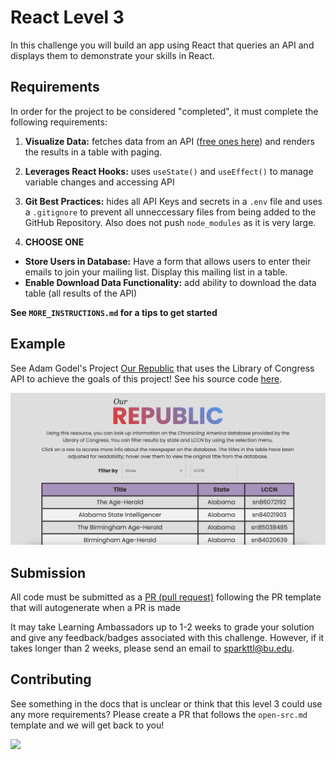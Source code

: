 # React Level 3

In this challenge you will build an app using React that queries an API and displays them to demonstrate your skills in React.

## Requirements

In order for the project to be considered "completed", it must complete the following requirements:

1. **Visualize Data:** fetches data from an API ([free ones here](https://github.com/public-apis/public-apis?tab=readme-ov-file#index)) and renders the results in a table with paging.
2. **Leverages React Hooks:** uses `useState()` and `useEffect()` to manage variable changes and accessing API
3. **Git Best Practices:** hides all API Keys and secrets in a `.env` file and uses a `.gitignore` to prevent all unneccessary files from being added to the GitHub Repository. Also does not push `node_modules` as it is very large.

4. **CHOOSE ONE**

- **Store Users in Database:** Have a form that allows users to enter their emails to join your mailing list. Display this mailing list in a table.
- **Enable Download Data Functionality:** add ability to download the data table (all results of the API)

**See `MORE_INSTRUCTIONS.md` for a tips to get started**

## Example

See Adam Godel's Project [Our Republic](https://our-republic.vercel.app/) that uses the Library of Congress API to achieve the goals of this project! See his source code [here](https://github.com/adam-godel/our-republic).

<img src="./OurRepublic.png" alt="example" width="800px" style="margin: 0 auto;"/>

## Submission

All code must be submitted as a [PR (pull request)](https://docs.github.com/en/pull-requests/collaborating-with-pull-requests/proposing-changes-to-your-work-with-pull-requests/creating-a-pull-request#creating-the-pull-request) following the PR template that will autogenerate when a PR is made

It may take Learning Ambassadors up to 1-2 weeks to grade your solution and give any feedback/badges associated with this challenge. However, if it takes longer than 2 weeks, please send an email to sparkttl@bu.edu.

## Contributing

See something in the docs that is unclear or think that this level 3 could use any more requirements? Please create a PR that follows the `open-src.md` template and we will get back to you!

<a href="https://contrib.rocks">
  <img src="https://contrib.rocks/image?repo=BU-Spark-Learning-Ambassadors/paths-level3-template" />
</a>

<!-- PUT GOLD BADGE OF SKILL HERE -->
<!-- <div style="display: flex; align-items: center; justify-content: center;">
<img src="https://pngimg.com/d/gold_medal_PNG28.png" width='200'/>
</div> -->

